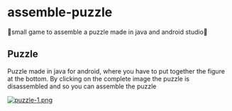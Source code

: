 # assemble-puzzle
🧩small game to assemble a puzzle made in java and android studio📱

## Puzzle
Puzzle made in java for android, where you have to put together the figure at the bottom.
By clicking on the complete image the puzzle is disassembled and so you can assemble the puzzle

[![puzzle-1.png](https://i.postimg.cc/VNf2tBGK/puzzle-1.png)](https://postimg.cc/HrNSD5CM)
